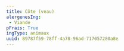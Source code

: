 ```yaml
---
title: Côte (veau)
alergenesIng:
 - Viande
pFrais: True
ingType: animaux
uuid: 89787f59-78ff-4a78-96ad-717057280a8e
---
```

